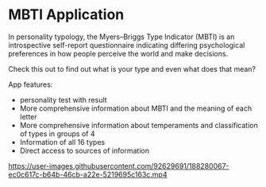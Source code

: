 # MBTI Application

In personality typology, the Myers–Briggs Type Indicator (MBTI) is an introspective self-report questionnaire indicating differing psychological preferences in how people perceive the world and make decisions.

Check this out to find out what is your type and even what does that mean?

App features:

* personality test with result
* More comprehensive information about MBTI and the meaning of each letter
* More comprehensive information about temperaments and classification of types in groups of 4
* Information of all 16 types
* Direct access to sources of information




https://user-images.githubusercontent.com/92629691/188280067-ec0c617c-b64b-46cb-a22e-5219695c163c.mp4

